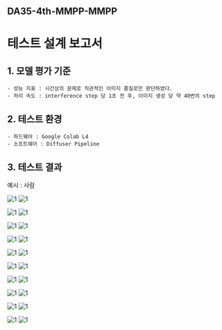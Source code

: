 ## DA35-4th-MMPP-MMPP
# 테스트 설계 보고서

## 1. 모델 평가 기준
    - 성능 지표 : 시간상의 문제로 직관적인 이미지 품질로만 판단하였다.
    - 처리 속도 : interference step 당 1초 전 후, 이미지 생성 당 약 40번의 step

## 2. 테스트 환경
    - 하드웨어 : Google Colab L4
    - 소프트웨어 : Diffuser Pipeline

## 3. 테스트 결과

예시 : 사람 

![1](./img/test_img/1.jpg)
![1](./img/test_img/1.jpg)

![1](./img/test_img/2.jpg)
![1](./img/test_img/1.jpg)

![1](./img/test_img/3.jpg)
![1](./img/test_img/1.jpg)

![1](./img/test_img/4.jpg)
![1](./img/test_img/1.jpg)

![1](./img/test_img/5.jpg)
![1](./img/test_img/1.jpg)

![1](./img/test_img/6.jpg)
![1](./img/test_img/1.jpg)

![1](./img/test_img/7.jpg)
![1](./img/test_img/1.jpg)

![1](./img/test_img/8.jpg)
![1](./img/test_img/1.jpg)

![1](./img/test_img/9.jpg)
![1](./img/test_img/1.jpg)

![1](./img/test_img/10.jpg)
![1](./img/test_img/1.jpg)

